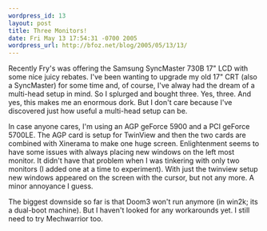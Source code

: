 ```yaml
---
wordpress_id: 13
layout: post
title: Three Monitors!
date: Fri May 13 17:54:31 -0700 2005
wordpress_url: http://bfoz.net/blog/2005/05/13/13/
---
```

Recently Fry's was offering the Samsung SyncMaster 730B 17" LCD with some nice juicy rebates. I've been wanting to upgrade my old 17" CRT (also a SyncMaster) for some time and, of course, I've alway had the dream of a multi-head setup in mind. So I splurged and bought three. Yes, three. And yes, this makes me an enormous dork. But I don't care because I've discovered just how useful a multi-head setup can be.

In case anyone cares, I'm using an AGP geForce 5900 and a PCI geForce 5700LE. The AGP card is setup for TwinView and then the two cards are combined with Xinerama to make one huge screen. Enlightenment seems to have some issues with always placing new windows on the left most monitor. It didn't have that problem when I was tinkering with only two monitors (I added one at a time to experiment).  With just the twinview setup new windows appeared on the screen with the cursor, but not any more. A minor annoyance I guess.

The biggest downside so far is that Doom3 won't run anymore (in win2k; its a dual-boot machine). But I haven't looked for any workarounds yet. I still need to try Mechwarrior too.
